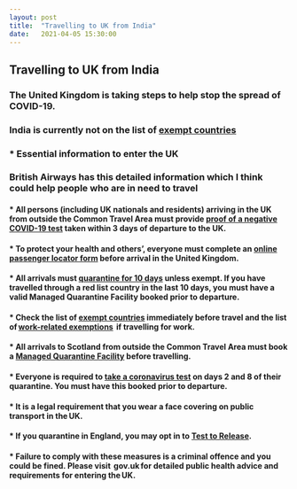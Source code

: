 ```yaml
---
layout: post 
title:  "Travelling to UK from India"
date:   2021-04-05 15:30:00 
---
```


Travelling to UK from India
-----------

### The United Kingdom is taking steps to help stop the spread of COVID-19.

### India is currently not on the list of [exempt countries](https://www.gov.uk/guidance/coronavirus-covid-19-travel-corridors) 

### * Essential information to enter the UK

### British Airways has this detailed information which I think could help people who are in need to travel

#### * All persons (including UK nationals and residents) arriving in the UK from outside the Common Travel Area must provide [proof of a negative COVID-19 test](https://www.gov.uk/guidance/coronavirus-covid-19-testing-for-people-travelling-to-england) taken within 3 days of departure to the UK.
#### * To protect your health and others’, everyone must complete an [online passenger locator form](https://www.gov.uk/provide-journey-contact-details-before-travel-uk) before arrival in the United Kingdom.
#### * All arrivals must [quarantine for 10 days](https://www.gov.uk/guidance/how-to-quarantine-when-you-arrive-in-england) unless exempt. If you have travelled through a red list country in the last 10 days, you must have a valid Managed Quarantine Facility booked prior to departure.
#### * Check the list of [exempt countries](https://www.gov.uk/guidance/coronavirus-covid-19-travel-corridors) immediately before travel and the list of [work-related exemptions](https://www.gov.uk/government/publications/coronavirus-covid-19-travellers-exempt-from-uk-border-rules/coronavirus-covid-19-travellers-exempt-from-uk-border-rules)  if travelling for work.
#### * All arrivals to Scotland from outside the Common Travel Area must book a [Managed Quarantine Facility](https://www.gov.scot/publications/coronavirus-covid-19-international-travel-quarantine/) before travelling.
#### * Everyone is required to [take a coronavirus test](https://www.gov.uk/guidance/how-to-quarantine-when-you-arrive-in-england) on days 2 and 8 of their quarantine. You must have this booked prior to departure.
#### * It is a legal requirement that you wear a face covering on public transport in the UK.
#### * If you quarantine in England, you may opt in to [Test to Release](https://www.gov.uk/guidance/coronavirus-covid-19-test-to-release-for-international-travel).
#### * Failure to comply with these measures is a criminal offence and you could be fined. Please visit  gov.uk for detailed public health advice and requirements for entering the UK.






